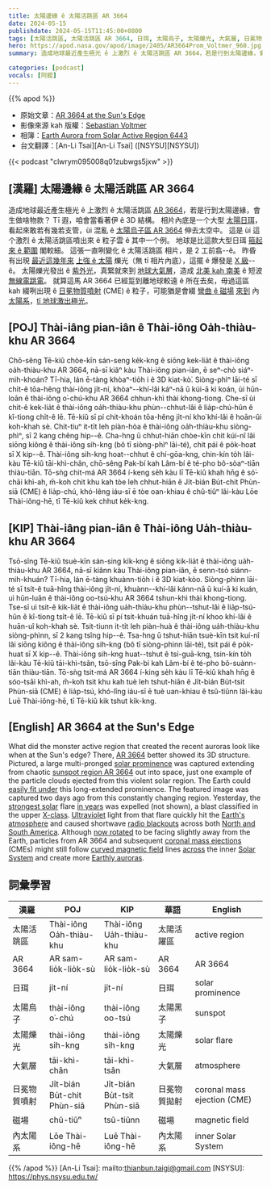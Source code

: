 ```yaml
---
title: 太陽邊緣 ê 太陽活跳區 AR 3664
date: 2024-05-15
publishdate: 2024-05-15T11:45:00+0800
tags: [太陽活跳區, 太陽活跳區 AR 3664, 日珥, 太陽烏子, 太陽爍光, 大氣層, 日冕物質噴射, CME, 磁場, 內太陽系]
hero: https://apod.nasa.gov/apod/image/2405/AR3664Prom_Voltmer_960.jpg
summary: 造成地球最近產生極光 ê 上激烈 ê 太陽活跳區 AR 3664，若是行到太陽邊緣，會生做啥物款？

categories: [podcast]
vocals: [阿錕]
---
```


{{% apod %}}

- 原始文章：[AR 3664 at the Sun's Edge](https://apod.nasa.gov/apod/ap240515.html)
- 影像來源 kah 版權：[Sebastian Voltmer](https://voltmer.de/about/)
- 相簿：[Earth Aurora from Solar Active Region 6443](https://www.facebook.com/media/set?set=a.431368006258449&type=3)
- 台文翻譯：[An-Li Tsai][An-Li Tsai] ([NSYSU][NSYSU])

{{< podcast "clwrym095008q01zubwgs5jxw" >}}

## [漢羅] 太陽邊緣 ê 太陽活跳區 AR 3664
造成地球最近產生極光 ê 上激烈 ê 太陽活跳區 [AR 3664][AR 3664]，若是行到太陽邊緣，會生做啥物款？
Tī 遐，咱會當看著伊 ê 3D 結構。
相片內底是一个大型 [太陽日珥][solar prominence]，看起來敢若有幾若支管，ùi 混亂 ê [太陽烏子區 AR 3664][sunspot region AR 3664] 伸去太空中。
這是 ùi 這个激烈 ê 太陽活跳區噴出來 ê 粒子雲 ê 其中一个例。
地球是比這款大型日珥 [箍起來 ê 範圍][easily fit under] 閣較細。
這張一直咧變化 ê 太陽活跳區 相片，是 2 工前翕--ê。
昨昏有出現 [最近這幾年來][in years] [上強 ê 太陽][strongest solar] 爍光（無 tī 相片內底），這擺 ê 爆發是 [X 級][X-class]--ê。
太陽爍光發出 ê [紫外光][Ultraviolet]，真緊就來到 [地球大氣層][Earth's atmosphere]，造成 [北美 kah 南美][North and South America] ê 短波 [無線電跳電][radio blackouts]。
就算這馬 AR 3664 已經踅到離地球較遠 ê 所在去矣，毋過這區 kah 綴咧出現 ê [日冕物質噴射][coronal mass ejections] (CME) ê 粒子，可能猶是會綴 [彎曲 ê 磁場][curved magnetic field] [來到][across] 內[太陽系][Solar System]，[tī 地球激出極光][Earthly auroras]。

## [POJ] Thài-iâng pian-iân ê Thài-iông Oa̍h-thiàu-khu AR 3664
Chō-sêng Tē-kiû chòe-kīn sán-seng ke̍k-kng ê siōng kek-lia̍t ê thài-iông oa̍h-thiàu-khu AR 3664, nā-sī kiâⁿ kàu Thài-iông pian-iân, ē seⁿ-chò siáⁿ-mih-khoán?
Tī-hia, lán ē-tàng khòaⁿ-tio̍h i ê 3D kiat-kò͘.
Siòng-phìⁿ lāi-té sī chi̍t-ê tōa-hêng thài-iông ji̍t-ní, khòaⁿ--khí-lâi káⁿ-nā ū kúi-ā ki koán, ùi hūn-loān ê thài-iông o͘-chú-khu AR 3664 chhun-khì thài khong-tiong.
Che-sī ùi chit-ê kek-lia̍t ê thài-iông oa̍h-thiàu-khu phùn--chhut-lâi ê lia̍p-chú-hûn ê kî-tiong chi̍t-ê lē.
Tē-kiû sī pí chit-khoán tōa-hêng ji̍t-ní kho͘ khí-lâi ê hoān-ûi koh-khah sè.
Chit-tiuⁿ it-ti̍t leh piàn-hòa ê thài-iông oa̍h-thiàu-khu siòng-phìⁿ, sī 2 kang chêng hip--ê.
Cha-hng ū chhut-hiān chòe-kīn chit kúi-nî lâi siōng kiông ê thài-iông sih-kng (bô tī siòng-phìⁿ lāi-té), chit pái ê po̍k-hoat sī X kip--ê.
Thài-iông sih-kng hoat--chhut ê chí-gōa-kng, chin-kín to̍h lâi-kàu Tē-kiû tāi-khì-chân, chō-sêng Pak-bí kah Lâm-bí ê té-pho bô-sòaⁿ-tiān thiàu-tiān.
Tō-sǹg chit-má AR 3664 í-keng se̍h kàu lī Tē-kiû khah hn̄g ê só͘-chāi khì-ah, m̄-koh chit khu kah tòe leh chhut-hiān ê Ji̍t-bián Bu̍t-chit Phùn-siā (CME) ê lia̍p-chú, khó-lêng iáu-sī ē tòe oan-khiau ê chû-tiûⁿ lâi-kàu Lōe Thài-iông-hē, tī Tē-kiû kek chhut ke̍k-kng.

## [KIP] Thài-iâng pian-iân ê Thài-iông Ua̍h-thiàu-khu AR 3664
Tsō-sîng Tē-kiû tsuè-kīn sán-sing ki̍k-kng ê siōng kik-lia̍t ê thài-iông ua̍h-thiàu-khu AR 3664, nā-sī kiânn kàu Thài-iông pian-iân, ē senn-tsò siánn-mih-khuán?
Tī-hia, lán ē-tàng khuànn-tio̍h i ê 3D kiat-kòo.
Siòng-phìnn lāi-té sī tsi̍t-ê tuā-hîng thài-iông ji̍t-ní, khuànn--khí-lâi kánn-nā ū kuí-ā ki kuán, uì hūn-luān ê thài-iông oo-tsú-khu AR 3664 tshun-khì thài khong-tiong.
Tse-sī uì tsit-ê kik-lia̍t ê thài-iông ua̍h-thiàu-khu phùn--tshut-lâi ê lia̍p-tsú-hûn ê kî-tiong tsi̍t-ê lē.
Tē-kiû sī pí tsit-khuán tuā-hîng ji̍t-ní khoo khí-lâi ê huān-uî koh-khah sè.
Tsit-tiunn it-ti̍t leh piàn-huà ê thài-iông ua̍h-thiàu-khu siòng-phìnn, sī 2 kang tsîng hip--ê.
Tsa-hng ū tshut-hiān tsuè-kīn tsit kuí-nî lâi siōng kiông ê thài-iông sih-kng (bô tī siòng-phìnn lāi-té), tsit pái ê po̍k-huat sī X kip--ê.
Thài-iông sih-kng huat--tshut ê tsí-guā-kng, tsin-kín to̍h lâi-kàu Tē-kiû tāi-khì-tsân, tsō-sîng Pak-bí kah Lâm-bí ê té-pho bô-suànn-tiān thiàu-tiān.
Tō-sǹg tsit-má AR 3664 í-king se̍h kàu lī Tē-kiû khah hn̄g ê sóo-tsāi khì-ah, m̄-koh tsit khu kah tuè leh tshut-hiān ê Ji̍t-bián Bu̍t-tsit Phùn-siā (CME) ê lia̍p-tsú, khó-lîng iáu-sī ē tuè uan-khiau ê tsû-tiûnn lâi-kàu Luē Thài-iông-hē, tī Tē-kiû kik tshut ki̍k-kng.

## [English] AR 3664 at the Sun's Edge
What did the monster active region that created the recent auroras look like when at the Sun's edge?
There, [AR 3664][AR 3664] better showed its 3D structure.
Pictured, a large multi-pronged [solar prominence][solar prominence] was captured extending from chaotic [sunspot region AR 3664][sunspot region AR 3664] out into space, just one example of the particle clouds ejected from this violent solar region.
The Earth could [easily fit under][easily fit under] this long-extended prominence.
The featured image was captured two days ago from this constantly changing region.
Yesterday, the [strongest solar][strongest solar] flare [in years][in years] was expelled (not shown), a blast classified in the upper [X-class][X-class].
[Ultraviolet][Ultraviolet] light from that flare quickly hit the [Earth's atmosphere][Earth's atmosphere] and caused shortwave [radio blackouts][radio blackouts] across both [North and South America][North and South America].
Although [now rotated][now rotated] to be facing slightly away from the Earth, particles from AR 3664 and subsequent [coronal mass ejections][coronal mass ejections] (CMEs) might still follow [curved magnetic field][curved magnetic field] lines [across][across] the inner [Solar System][Solar System] and create more [Earthly auroras][Earthly auroras].

## 詞彙學習

|漢羅|POJ|KIP|華語|English|
|-|-|-|-|-|
|太陽活跳區|Thài-iông Oa̍h-thiàu-khu|Thài-iông Ua̍h-thiàu-khu|太陽活躍區|active region|
|AR 3664|AR sam-lio̍k-lio̍k-sù|AR sam-lio̍k-lio̍k-sù|AR 3664|AR 3664|
|日珥|ji̍t-ní|ji̍t-ní|日珥|solar prominence|
|太陽烏子|thài-iông o͘-chú|thài-iông oo-tsú|太陽黑子|sunspot|
|太陽爍光|thài-iông sih-kng|thài-iông sih-kng|太陽爍光|solar flare|
|大氣層|tāi-khì-chân|tāi-khì-tsân|大氣層|atmosphere|
|日冕物質噴射|Ji̍t-bián Bu̍t-chit Phùn-siā|Ji̍t-bián Bu̍t-tsit Phùn-siā|日冕物質拋射|coronal mass ejection (CME)|
|磁場|chû-tiûⁿ|tsû-tiûnn|磁場|magnetic field|
|內太陽系|Lōe Thài-iông-hē|Luē Thài-iông-hē|內太陽系|inner Solar System|

{{% /apod %}}
[An-Li Tsai]: mailto:thianbun.taigi@gmail.com
[NSYSU]: https://phys.nsysu.edu.tw/

[copyright]: https://apod.nasa.gov/apod/fap/lib/about_apod.html#srapply
[License3]: https://creativecommons.org/licenses/by/3.0/
[License2]:https://creativecommons.org/licenses/by-nc-nd/2.0/

[AR 3664]:https://apod.nasa.gov/apod/ap240511.html
[solar prominence]:https://apod.nasa.gov/apod/ap230801.html
[sunspot region AR 3664]:https://apod.nasa.gov/apod/ap240513.html
[easily fit under]:https://3dnews.ru/assets/external/illustrations/2013/11/01/774378/kitty.jpg
[strongest solar]:https://www.scientificamerican.com/article/sun-erupts-with-largest-flare-of-this-solar-cycle-but-auroras-unlikely/
[in years]:https://www.sws.bom.gov.au/Educational/2/3/9
[X-class]:https://svs.gsfc.nasa.gov/10109/
[Ultraviolet]:https://science.nasa.gov/ems/10_ultravioletwaves/
[Earth's atmosphere]:https://science.nasa.gov/earth/earth-atmosphere/earths-atmosphere-a-multi-layered-cake/
[radio blackouts]:https://www.swpc.noaa.gov/phenomena/solar-flares-radio-blackouts
[North and South America]:https://en.wikipedia.org/wiki/Americas
[now rotated]:https://spaceweather.com/archive.php?view=1&day=14&month=05&year=2024
[coronal mass ejections]:https://en.wikipedia.org/wiki/Coronal_mass_ejection
[curved magnetic field]:https://spaceweather.com/repeat_images/parkerspiral2.png
[across]:https://en.wikipedia.org/wiki/Heliospheric_current_sheet
[Solar System]:https://science.nasa.gov/solar-system/facts/
[Earthly auroras]:https://www.facebook.com/media/set?set=a.431368006258449&type=3
